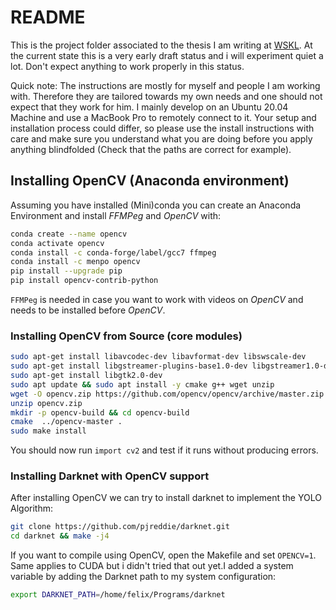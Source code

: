# README
This is the project folder associated to the thesis I am writing at
[WSKL](https://www.mv.uni-kl.de/wskl/). At the current state this is a very
early draft status and i will experiment quiet a lot. Don't expect anything to
work properly in this status.

Quick note: The instructions are mostly for myself and people I am working with.
Therefore they are tailored towards my own needs and one should not expect that
they work for him. I mainly develop on an Ubuntu 20.04 Machine and use a MacBook
Pro to remotely connect to it. Your setup and installation process could differ,
so please use the install instructions with care and make sure you understand
what you are doing before you apply anything blindfolded (Check that the paths
are correct for example).

## Installing OpenCV (Anaconda environment)

Assuming you have installed (Mini)conda you can create an Anaconda Environment
and install *FFMPeg* and *OpenCV* with:
```bash
conda create --name opencv
conda activate opencv
conda install -c conda-forge/label/gcc7 ffmpeg
conda install -c menpo opencv
pip install --upgrade pip
pip install opencv-contrib-python
```
`FFMPeg` is needed in case you want to work with videos on *OpenCV* and needs to
be installed before *OpenCV*.

### Installing OpenCV from Source (core modules)

```bash
sudo apt-get install libavcodec-dev libavformat-dev libswscale-dev
sudo apt-get install libgstreamer-plugins-base1.0-dev libgstreamer1.0-dev
sudo apt-get install libgtk2.0-dev
sudo apt update && sudo apt install -y cmake g++ wget unzip
wget -O opencv.zip https://github.com/opencv/opencv/archive/master.zip
unzip opencv.zip
mkdir -p opencv-build && cd opencv-build
cmake  ../opencv-master .
sudo make install
```
You should now run `import cv2` and test if it runs without producing errors. 

### Installing Darknet with OpenCV support

After installing OpenCV we can try to install darknet to implement the YOLO
Algorithm:
```bash
git clone https://github.com/pjreddie/darknet.git
cd darknet && make -j4
```
If you want to compile using OpenCV, open the Makefile and set `OPENCV=1`. Same
applies to CUDA but i didn't tried that out yet.I added a system variable by
adding the Darknet path to my system configuration:
```bash
export DARKNET_PATH=/home/felix/Programs/darknet
```

